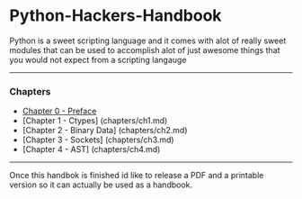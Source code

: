 Python-Hackers-Handbook
=======================

Python is a sweet scripting language and it comes with alot of really sweet modules that can be used to 
accomplish alot of just awesome things that you would not expect from a scripting langauge

***

### Chapters
+ [Chapter 0 - Preface](chapters/preface.md)
+ [Chapter 1 - Ctypes] (chapters/ch1.md)
+ [Chapter 2 - Binary Data] (chapters/ch2.md)
+ [Chapter 3 - Sockets] (chapters/ch3.md)
+ [Chapter 4 - AST] (chapters/ch4.md)

***

Once this handbok is finished id like to release a PDF and a printable 
version so it can actually be used as a handbook.
